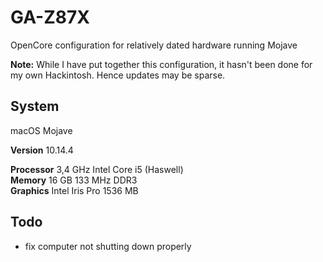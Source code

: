 # GA-Z87X

OpenCore configuration for relatively dated hardware running Mojave

**Note:** While I have put together this configuration, it hasn't been done for my own Hackintosh. Hence updates may be sparse.

## System

macOS Mojave

**Version** 10.14.4  

**Processor** 3,4 GHz Intel Core i5 (Haswell)  
**Memory** 16 GB 133 MHz DDR3  
**Graphics** Intel Iris Pro 1536 MB  

## Todo

- fix computer not shutting down properly
